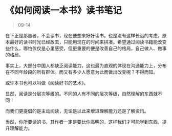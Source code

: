 # 《如何阅读一本书》读书笔记

> 09-14

在下正是那愚者，不会读书，现在便想来好好读书。也是没有这样长远的考虑，原本最好的读书时光已经故去，只能用现在的时间来拼凑。希望通过阅读书籍能改变些什么，哪怕仅仅是心里感受，但更重要的便是改善自己的格局，自己做人、做事的格局。

事实上，大部分中国人都缺乏阅读能力，这也最为直观的体现在沟通能力上，分布在不同年龄段的所有群体。而又有多少人愿意为此而做出改变呢？不得而知。

或许本书也可以叫做《阅读好书的艺术》。

显然，阅读是分层次等级的。不同的人有不同的层次等级，自然理解的东西就不同！

而我们更提倡的是主动阅读，无论是以此来增进理解能力还是了解资讯。

当然，你所要读的书，其作者一定是要比你高明的，这样我们才可能学到东西，提升理解能力。



